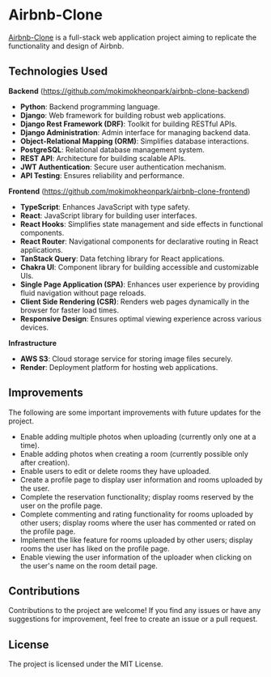 # Airbnb-Clone

[Airbnb-Clone](https://airbnb-clone-frontend-4e4e.onrender.com/) is a full-stack web application project aiming to replicate the functionality and design of Airbnb.

## Technologies Used

**Backend** (https://github.com/mokimokheonpark/airbnb-clone-backend)

- **Python**: Backend programming language.
- **Django**: Web framework for building robust web applications.
- **Django Rest Framework (DRF)**: Toolkit for building RESTful APIs.
- **Django Administration**: Admin interface for managing backend data.
- **Object-Relational Mapping (ORM)**: Simplifies database interactions.
- **PostgreSQL**: Relational database management system.
- **REST API**: Architecture for building scalable APIs.
- **JWT Authentication**: Secure user authentication mechanism.
- **API Testing**: Ensures reliability and performance.

**Frontend** (https://github.com/mokimokheonpark/airbnb-clone-frontend)

- **TypeScript**: Enhances JavaScript with type safety.
- **React**: JavaScript library for building user interfaces.
- **React Hooks**: Simplifies state management and side effects in functional components.
- **React Router**: Navigational components for declarative routing in React applications.
- **TanStack Query**: Data fetching library for React applications.
- **Chakra UI**: Component library for building accessible and customizable UIs.
- **Single Page Application (SPA)**: Enhances user experience by providing fluid navigation without page reloads.
- **Client Side Rendering (CSR)**: Renders web pages dynamically in the browser for faster load times.
- **Responsive Design**: Ensures optimal viewing experience across various devices.

**Infrastructure**

- **AWS S3**: Cloud storage service for storing image files securely.
- **Render**: Deployment platform for hosting web applications.

## Improvements

The following are some important improvements with future updates for the project.

- Enable adding multiple photos when uploading (currently only one at a time).
- Enable adding photos when creating a room (currently possible only after creation).
- Enable users to edit or delete rooms they have uploaded.
- Create a profile page to display user information and rooms uploaded by the user.
- Complete the reservation functionality; display rooms reserved by the user on the profile page.
- Complete commenting and rating functionality for rooms uploaded by other users; display rooms where the user has commented or rated on the profile page.
- Implement the like feature for rooms uploaded by other users; display rooms the user has liked on the profile page.
- Enable viewing the user information of the uploader when clicking on the user's name on the room detail page.

## Contributions

Contributions to the project are welcome! If you find any issues or have any suggestions for improvement, feel free to create an issue or a pull request.

## License

The project is licensed under the MIT License.
